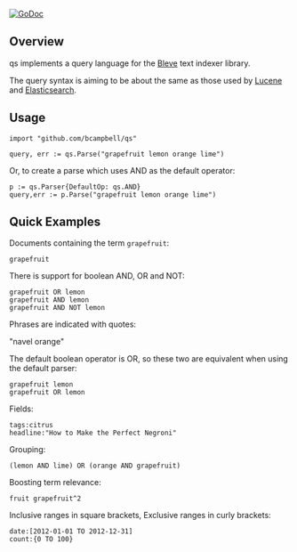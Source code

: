 [![GoDoc](https://godoc.org/github.com/bcampbell/qs?status.svg)](https://godoc.org/github.com/bcampbell/qs)

## Overview

qs implements a query language for the [Bleve](http://www.blevesearch.com/)
text indexer library.

The query syntax is aiming to be about the same as those used by
[Lucene](http://lucene.apache.org/core/5_3_1/queryparser/org/apache/lucene/queryparser/classic/package-summary.html#package_description)
and [Elasticsearch](https://www.elastic.co/guide/en/elasticsearch/reference/current/query-dsl-query-string-query.html#query-string-syntax).


## Usage

    import "github.com/bcampbell/qs"

    query, err := qs.Parse("grapefruit lemon orange lime")

Or, to create a parse which uses AND as the default operator:

    p := qs.Parser{DefaultOp: qs.AND}
	query,err := p.Parse("grapefruit lemon orange lime")



## Quick Examples

Documents containing the term `grapefruit`:

    grapefruit

There is support for boolean AND, OR and NOT:

    grapefruit OR lemon
    grapefruit AND lemon
    grapefruit AND NOT lemon

Phrases are indicated with quotes:

   "navel orange"

The default boolean operator is OR, so these two are equivalent when using the default parser:

    grapefruit lemon
    grapefruit OR lemon


Fields:

    tags:citrus
    headline:"How to Make the Perfect Negroni"

Grouping:

    (lemon AND lime) OR (orange AND grapefruit)

Boosting term relevance:

    fruit grapefruit^2

Inclusive ranges in square brackets, Exclusive ranges in curly brackets:

    date:[2012-01-01 TO 2012-12-31]
    count:{0 TO 100}


